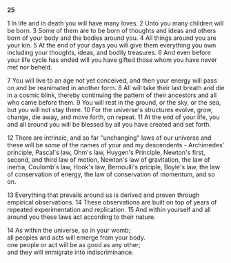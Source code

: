 **25**

1 In life and in death you will have many loves. 2 Unto you many children will be born. 3 Some of them are to be born of thoughts and ideas and others born of your body and the bodies around you. 4 All things around you are your kin. 5 At the end of your days you will give them everything you own including your thoughts, ideas, and bodily treasures. 6 And even before your life cycle has ended will you have gifted those whom you have never met nor beheld.  

7 You will live to an age not yet conceived, and then your energy will pass on and be reanimated in another form. 8 All will take their last breath and die in a cosmic blink, thereby continuing the pattern of their ancestors and all who came before them. 9 You will rest in the ground, or the sky, or the sea, but you will not stay there. 10 For the universe's structures evolve, grow, change, die away, and move forth, on repeat. 11 At the end of your life, you and all around you will be blessed by all you have created and set forth.  

12 There are intrinsic, and so far "unchanging" laws of our universe and these will be _some_ of the names of your and my descendents - Archimedes' principle, Pascal's law, Ohm's law, Huygen's Principle, Newton's first, second, and third law of motion, Newton's law of gravitation, the law of inertia, Coulomb's law, Hook's law, Bernoulli's priciple, Boyle's law, the law of conservation of energy, the law of conservation of momentum, and so on.  

13 Everything that prevails around us is derived and proven through empirical observations. 14 These observations are built on top of years of repeated experimentation and replication.  15 And within yourself and all around you these laws act according to their nature.

14 As within the universe, so in your womb;  
all peoples and acts will emerge from your body.  
one people or act will be as good as any other;  
and they will immigrate into indiscriminance.
